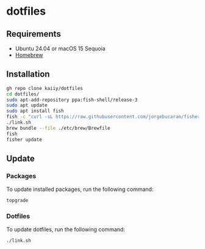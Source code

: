 # dotfiles 

## Requirements

- Ubuntu 24.04 or macOS 15 Sequoia
- [Homebrew](https://brew.sh)

## Installation

```sh
gh repo clone kaiiy/dotfiles
cd dotfiles/
sudo apt-add-repository ppa:fish-shell/release-3 
sudo apt update
sudo apt install fish
fish -c "curl -sL https://raw.githubusercontent.com/jorgebucaran/fisher/main/functions/fisher.fish | source && fisher install jorgebucaran/fisher"
./link.sh
brew bundle --file ./etc/brew/Brewfile
fish
fisher update
```

## Update

### Packages

To update installed packages, run the following command:

```sh
topgrade
```

### Dotfiles

To update dotfiles, run the following command:

```sh
./link.sh
```


